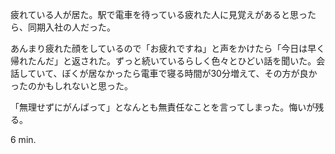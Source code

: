 疲れている人が居た。駅で電車を待っている疲れた人に見覚えがあると思ったら、同期入社の人だった。

あんまり疲れた顔をしているので「お疲れですね」と声をかけたら「今日は早く帰れたんだ」と返された。ずっと続いているらしく色々とひどい話を聞いた。会話していて、ぼくが居なかったら電車で寝る時間が30分増えて、その方が良かったのかもしれないと思った。

「無理せずにがんばって」となんとも無責任なことを言ってしまった。悔いが残る。

6 min.
